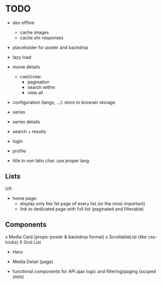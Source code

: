 # TODO

* dev offline
  * cache images
  * cache xhr responses
  
* placeholder for poster and backdrop
* lazy load
* movie details
  * cast/crew: 
    * pagination
    * search within
    * view all
* configuration (langs, ...): store to browser storage
* series
* series details
* search + results
* login
* profile
* title in non latin char, use proper lang


## Lists

UX: 
  * home page: 
    * display only the 1st page of every list (or the most important)
    * link to dedicated page with full list (paginated and filterable)


## Components

x Media Card (props: poster & backdrop format)
x ScrollableList (like css-tricks)
X Grid List
* Hero
* Media Detail (page)
 
* functional components for API ajax logic and filtering/paging (scoped slots)
